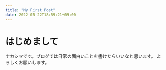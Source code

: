 ```yaml
---
title: "My First Post"
date: 2022-05-22T18:59:21+09:00
---
```


# はじめまして

ナカシマです。ブログでは日常の面白いことを書けたらいいなと思います。
よろしくお願いします。
